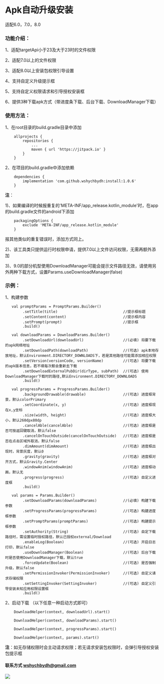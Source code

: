 # Apk自动升级安装

适配6.0，7.0，8.0

### 功能介绍：

1、适配targetApi小于23及大于23时的文件权限

2、适配7.0以上的文件权限

3、适配8.0以上安装包权限引导设置

4、支持自定义升级提示框

5、支持自定义权限请求和引导授权安装框

6、提供3种下载apk方式（带进度条下载、后台下载、DownloadManager下载）

### 使用方法：

1、在root目录的build.gradle目录中添加
```
    allprojects {
        repositories {
            ...
            maven { url 'https://jitpack.io' }
        }
    }
```

2、在项目的build.gradle中添加依赖
```
    dependencies {
        implementation 'com.github.wshychbydh:install:1.0.6'
    }
```

**注**：

1)、如果编译的时候报重复的'META-INF/app_release.kotlin_module'时，在app的build.gradle文件的android下添加
```
    packagingOptions {
        exclude 'META-INF/app_release.kotlin_module'
    }
```
报其他类似的重复错误时，添加方式同上。

2)、该工具类只提供运行时权限申请，提供7.0以上文件访问权限，无需再额外添加

3)、9.0的部分机型使用DownloadManager可能会提示文件路径无效，请使用另外两种下载方式，设置Params.useDownloadManager(false)

### 示例：

1、构建参数
```
   val promptParams = PromptParams.Builder()           
        .setTitle(title)                              //提示框标题
        .setContent(content)                          //提示框内容
        .setPrompt(prompt)                            //提示框
        .build() 

   val downloadParams = DownloadParams.Builder()
        .setDownloadUrl(downloadUrl)                  //(必填) 将要下载的apk网络地址
        .setDownloadPath(downloadPath)                //(可选) apk本地存放地址，默认Environment.DIRECTORY_DOWNLOADS下，若是其他路径可能需添加相应权限
        .setVersion(versionCode, versionName)         //(可选) 将要下载的apk版本信息，若不填每次都会重新去下载
        .setDownloadExternalPubDir(dirType, subPath)  //(可选) 使用DownloadManager下载时的路径,默认Environment.DIRECTORY_DOWNLOADS
        .build()

   val progressParams = ProgressParams.Builder()
        .backgroundDrawable(drawable)                 //(可选) 进度框背景，默认colorPrimary
        .setCoordinate(x, y)                          //(可选) 进度框现在x,y坐标
        .size(width, height)                          //(可选) 进度框大小，默认260dpx80dp
        .cancelAble(cancelAble)                       //(可选) 进度框是否可按返回键取消，默认false
        .cancelOnTouchOutside(cancelOnTouchOutside)   //(可选) 进度框是否在点击区域外取消，默认false
        .dimAmount(dimAmount)                         //(可选) 进度框出现时，背景灰度，默认0
        .gravity(gravity)                             //(可选) 进度框对齐方式，默认Gravity.Center
        .windowAnim(windowAnim)                       //(可选) 进度框动画，默认无
        .progress(progress)                           //(可选) 自定义进度框
        .build()

   val params = Params.Builder()
        .setDownloadParams(downloadParams)            //(必填) 构建下载参数
        .setProgressParams(progressParams)            //(可选) 构建进度框参数
        .setPromptParams(promptParams)                //(可选) 构建提示框参数
        .setAuthority(String)                         //(可选) 自定下载路径时，需设置临时授权路径，默认已授权external/Download
        .enableLog(Boolean)                           //(可选) 开启日志打印，默认false
        .useDownloadManager(Boolean)                  //(可选) 后台下载时是否使用DownloadManager下载，默认true
        .forceUpdate(Boolean)                         //(可选) 是否强制升级，默认false
        .setPermissionInvoker(PermissionInvoker)      //(可选) 自定义请求存储权限
        .setSettingInvoker(SettingInvoker)            //(可选) 自定义引导安装未知应用权限设置框
        .build() 
```
2、启动下载 （以下任意一种启动方式即可）
```
    DownloadHelper(context, downloadUrl).start()  
        
    DownloadHelper(context, downloadParams).start()
    
    DownloadHelper(context, progressParams).start()
    
    DownloadHelper(context, params).start()
```

**注**：如无存储权限时会主动请求权限；若无请求安装包权限时，会弹引导授权安装包提示框


#### 联系方式 wshychbydh@gmail.com

[![](https://jitpack.io/v/wshychbydh/install.svg)](https://jitpack.io/#wshychbydh/install)
